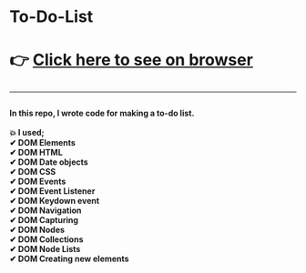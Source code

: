 # To-Do-List

# :point_right: [Click here to see on browser](https://fatihcaliss.github.io/To-Do-List/)<br><hr>




 <b> In this repo, I wrote code for making a to-do list.  <br><br>
 :boom: I used; <br> 
✔ DOM Elements <br>
✔ DOM HTML <br>
✔ DOM Date objects <br>
✔ DOM CSS <br>
✔ DOM Events <br>
✔ DOM Event Listener <br>
✔ DOM Keydown event <br>
✔ DOM Navigation <br>
✔ DOM Capturing <br>
✔ DOM Nodes <br>
✔ DOM Collections <br>
✔ DOM Node Lists <br> 
✔ DOM Creating new elements<br> 
